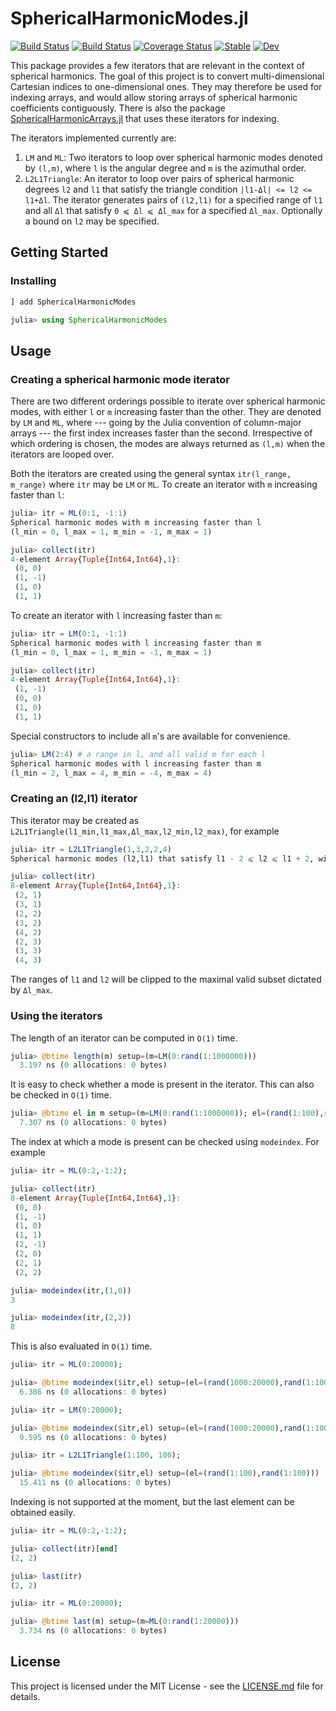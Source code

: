 # SphericalHarmonicModes.jl

[![Build Status](https://travis-ci.com/jishnub/SphericalHarmonicModes.jl.svg?branch=master)](https://travis-ci.com/jishnub/SphericalHarmonicModes.jl)
[![Build Status](https://ci.appveyor.com/api/projects/status/github/jishnub/SphericalHarmonicModes.jl?svg=true)](https://ci.appveyor.com/project/jishnub/SphericalHarmonicModes-jl)
[![Coverage Status](https://coveralls.io/repos/github/jishnub/SphericalHarmonicModes.jl/badge.svg?branch=master)](https://coveralls.io/github/jishnub/SphericalHarmonicModes.jl?branch=master)
[![Stable](https://img.shields.io/badge/docs-stable-blue.svg)](https://jishnub.github.io/SphericalHarmonicModes.jl/stable)
[![Dev](https://img.shields.io/badge/docs-dev-blue.svg)](https://jishnub.github.io/SphericalHarmonicModes.jl/dev)

This package provides a few iterators that are relevant in the context of spherical harmonics. The goal of this project is to convert multi-dimensional Cartesian indices to one-dimensional ones. They may therefore be used for indexing arrays, and would allow storing arrays of spherical harmonic coefficients contiguously. There is also the package [SphericalHarmonicArrays.jl](https://github.com/jishnub/SphericalHarmonicArrays.jl) that uses these iterators for indexing.

The iterators implemented currently are:

1. `LM` and `ML`: Two iterators to loop over spherical harmonic modes denoted by `(l,m)`, where `l` is the angular degree and `m` is the azimuthal order.
2. `L2L1Triangle`: An iterator to loop over pairs of spherical harmonic degrees `l2` and `l1` that satisfy the triangle condition `|l1-Δl| <= l2 <= l1+Δl`. The iterator generates pairs of `(l2,l1)` for a specified range of `l1` and all `Δl` that satisfy `0 ⩽ Δl ⩽ Δl_max` for a specified `Δl_max`. Optionally a bound on `l2` may be specified.

## Getting Started

### Installing

```julia
] add SphericalHarmonicModes

julia> using SphericalHarmonicModes
```
## Usage

### Creating a spherical harmonic mode iterator

There are two different orderings possible to iterate over spherical harmonic modes, with either `l` or `m` increasing faster than the other. They are denoted by `LM` and `ML`, where --- going by the Julia convention of column-major arrays --- the first index increases faster than the second. Irrespective of which ordering is chosen, the modes are always returned as `(l,m)` when the iterators are looped over.

Both the iterators are created using the general syntax `itr(l_range, m_range)` where `itr` may be `LM` or `ML`. To create an iterator with `m` increasing faster than `l`:

```julia
julia> itr = ML(0:1, -1:1)
Spherical harmonic modes with m increasing faster than l
(l_min = 0, l_max = 1, m_min = -1, m_max = 1)

julia> collect(itr)
4-element Array{Tuple{Int64,Int64},1}:
 (0, 0) 
 (1, -1)
 (1, 0) 
 (1, 1)
```

To create an iterator with `l` increasing faster than `m`:

```julia
julia> itr = LM(0:1, -1:1)
Spherical harmonic modes with l increasing faster than m
(l_min = 0, l_max = 1, m_min = -1, m_max = 1)

julia> collect(itr)
4-element Array{Tuple{Int64,Int64},1}:
 (1, -1)
 (0, 0) 
 (1, 0) 
 (1, 1)
 ```

 Special constructors to include all `m`'s are available for convenience.

```julia
julia> LM(2:4) # a range in l, and all valid m for each l
Spherical harmonic modes with l increasing faster than m
(l_min = 2, l_max = 4, m_min = -4, m_max = 4)
```

### Creating an (l2,l1) iterator

This iterator may be created as `L2L1Triangle(l1_min,l1_max,Δl_max,l2_min,l2_max)`, for example

```julia
julia> itr = L2L1Triangle(1,3,2,2,4)
Spherical harmonic modes (l2,l1) that satisfy l1 - 2 ⩽ l2 ⩽ l1 + 2, with 2 ⩽ l2 ⩽ 4 and 1 ⩽ l1 ⩽ 3

julia> collect(itr)
8-element Array{Tuple{Int64,Int64},1}:
 (2, 1)
 (3, 1)
 (2, 2)
 (3, 2)
 (4, 2)
 (2, 3)
 (3, 3)
 (4, 3)
```

The ranges of `l1` and `l2` will be clipped to the maximal valid subset dictated by `Δl_max`.

### Using the iterators

 The length of an iterator can be computed in `O(1)` time.
 
```julia
julia> @btime length(m) setup=(m=LM(0:rand(1:1000000)))
  3.197 ns (0 allocations: 0 bytes)
```

It is easy to check whether a mode is present in the iterator. This can also be checked in `O(1)` time.

```julia
julia> @btime el in m setup=(m=LM(0:rand(1:1000000)); el=(rand(1:100),rand(1:100)))
  7.307 ns (0 allocations: 0 bytes)
```

The index at which a mode is present can be checked using `modeindex`. For example
```julia
julia> itr = ML(0:2,-1:2);

julia> collect(itr)
8-element Array{Tuple{Int64,Int64},1}:
 (0, 0) 
 (1, -1)
 (1, 0) 
 (1, 1) 
 (2, -1)
 (2, 0) 
 (2, 1) 
 (2, 2) 

julia> modeindex(itr,(1,0))
3

julia> modeindex(itr,(2,2))
8
```

This is also evaluated in `O(1)` time.

```julia
julia> itr = ML(0:20000);

julia> @btime modeindex($itr,el) setup=(el=(rand(1000:20000),rand(1:1000)))
  6.386 ns (0 allocations: 0 bytes)

julia> itr = LM(0:20000);

julia> @btime modeindex($itr,el) setup=(el=(rand(1000:20000),rand(1:1000)))
  9.595 ns (0 allocations: 0 bytes)

julia> itr = L2L1Triangle(1:100, 100);

julia> @btime modeindex($itr,el) setup=(el=(rand(1:100),rand(1:100)))
  15.411 ns (0 allocations: 0 bytes)
```

Indexing is not supported at the moment, but the last element can be obtained easily.

```julia
julia> itr = ML(0:2,-1:2);

julia> collect(itr)[end]
(2, 2)

julia> last(itr)
(2, 2)

julia> itr = ML(0:20000);

julia> @btime last(m) setup=(m=ML(0:rand(1:20000)))
  3.734 ns (0 allocations: 0 bytes)
```

## License

This project is licensed under the MIT License - see the [LICENSE.md](https://github.com/jishnub/SphericalHarmonicModes.jl/blob/master/LICENSE) file for details.
